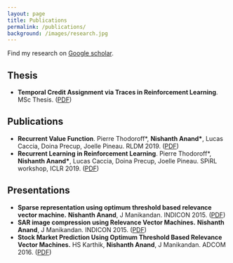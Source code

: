 ```yaml
---
layout: page
title: Publications
permalink: /publications/
background: /images/research.jpg
---
```

Find my research on <a href="https://scholar.google.com/citations?user=pRNasKQAAAAJ&hl=en">Google scholar</a>.
<h2>Thesis</h2>
<ul>
	<li> <b>Temporal Credit Assignment via Traces in Reinforcement Learning</b>. MSc Thesis. (<a href="https://nishanthvanand.github.io/MScThesis.pdf">PDF</a>)</li>
</ul>
<h2>Publications</h2>
<ul>
  <li><b>Recurrent Value Function</b>. Pierre Thodoroff*, <b>Nishanth Anand*</b>, Lucas Caccia, Doina Precup, Joelle Pineau. RLDM 2019. (<a href="https://arxiv.org/abs/1905.09562">PDF</a>)</li>
  <li><b>Recurrent Learning in Reinforcement Learning</b>. Pierre Thodoroff*, <b>Nishanth Anand*</b>, Lucas Caccia, Doina Precup, Joelle Pineau. SPiRL workshop, ICLR 2019. (<a href="https://arxiv.org/abs/1905.09562">PDF</a>)</li>
</ul>
<h2>Presentations</h2>
<ul>
  <li><b>Sparse representation using optimum threshold based relevance vector machine.</b> <b>Nishanth Anand</b>, J Manikandan. INDICON 2015. (<a href="https://ieeexplore.ieee.org/abstract/document/7443136">PDF</a>)</li>
  <li><b>SAR image compression using Relevance Vector Machines.</b> <b>Nishanth Anand</b>, J Manikandan. INDICON 2015. (<a href="https://ieeexplore.ieee.org/abstract/document/7443136">PDF</a>)</li>
  <li><b>Stock Market Prediction Using Optimum Threshold Based Relevance Vector Machines.</b> HS Karthik, <b>Nishanth Anand</b>, J Manikandan. ADCOM 2016. (<a href="https://ieeexplore.ieee.org/abstract/document/8385598">PDF</a>)</li>
</ul>